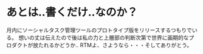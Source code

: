 # あとは..書くだけ..なのか？

月内にソーシャルタスク管理ツールのプロトタイプ版をリリースするつもりでいる。
想いの丈は伝えたので後は私の力と上層部の判断次第で世界に画期的なプロダクトが放たれるかどうか..
RTMよ、さようなら・・・そしてありがとう。
